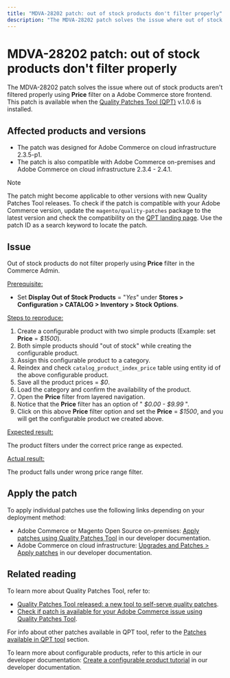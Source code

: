 ```yaml
---
title: "MDVA-28202 patch: out of stock products don't filter properly"
description: "The MDVA-28202 patch solves the issue where out of stock products aren't filtered properly using **Price** filter on a Adobe Commerce store frontend. This patch is available when the [Quality Patches Tool (QPT)](https://devdocs.magento.com/guides/v2.4/comp-mgr/patching.html#mqp) v.1.0.6 is installed."
---
```


# MDVA-28202 patch: out of stock products don't filter properly

The MDVA-28202 patch solves the issue where out of stock products aren't filtered properly using **Price** filter on a Adobe Commerce store frontend. This patch is available when the [Quality Patches Tool (QPT)](https://devdocs.magento.com/guides/v2.4/comp-mgr/patching.html#mqp) v.1.0.6 is installed.

## Affected products and versions

* The patch was designed for Adobe Commerce on cloud infrastructure 2.3.5-p1.
* The patch is also compatible with Adobe Commerce on-premises and Adobe Commerce on cloud infrastructure 2.3.4 - 2.4.1.

>[!NOTE]
>
>The patch might become applicable to other versions with new Quality Patches Tool releases. To check if the patch is compatible with your Adobe Commerce version, update the `magento/quality-patches` package to the latest version and check the compatibility on the [QPT landing page](https://devdocs.magento.com/quality-patches/tool.html#patch-grid). Use the patch ID as a search keyword to locate the patch.

## Issue

Out of stock products do not filter properly using **Price** filter in the Commerce Admin.

 <u>Prerequisite:</u>

* Set **Display Out of Stock Products** = "*Yes*" under **Stores > Configuration > CATALOG > Inventory > Stock Options**.

 <u>Steps to reproduce:</u>

1. Create a configurable product with two simple products (Example: set **Price** = *$1500*).
1. Both simple products should "out of stock" while creating the configurable product.
1. Assign this configurable product to a category.
1. Reindex and check `catalog_product_index_price` table using entity id of the above configurable product.
1. Save all the product prices = *$0*.
1. Load the category and confirm the availability of the product.
1. Open the **Price** filter from layered navigation.
1. Notice that the **Price** filter has an option of " *$0.00 - $9.99* ".
1. Click on this above **Price** filter option and set the **Price** = *$1500*, and you will get the configurable product we created above.

 <u>Expected result:</u>

The product filters under the correct price range as expected.

 <u>Actual result:</u>

The product falls under wrong price range filter.

## Apply the patch

To apply individual patches use the following links depending on your deployment method:

* Adobe Commerce or Magento Open Source on-premises: [Apply patches using Quality Patches Tool](https://devdocs.magento.com/guides/v2.4/comp-mgr/patching/mqp.html) in our developer documentation.
* Adobe Commerce on cloud infrastructure: [Upgrades and Patches > Apply patches](https://devdocs.magento.com/cloud/project/project-patch.html) in our developer documentation.

## Related reading

To learn more about Quality Patches Tool, refer to:

* [Quality Patches Tool released: a new tool to self-serve quality patches](https://support.magento.com/hc/en-us/articles/360047139492).
* [Check if patch is available for your Adobe Commerce issue using Quality Patches Tool](https://support.magento.com/hc/en-us/articles/360047125252).

For info about other patches available in QPT tool, refer to the [Patches available in QPT tool](https://support.magento.com/hc/en-us/sections/360010506631-Patches-available-in-QPT-tool-) section.

To learn more about configurable products, refer to this article in our developer documentation: [Create a configurable product tutorial](https://devdocs.magento.com/guides/v2.4/rest/tutorials/configurable-product/config-product-intro.html) in our developer documentation. 
